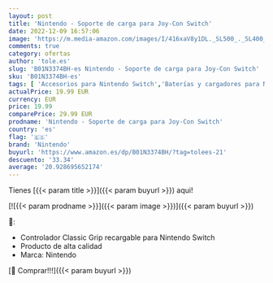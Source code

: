 ```yaml
---
layout: post
title: 'Nintendo - Soporte de carga para Joy-Con Switch'
date: 2022-12-09 16:57:06
image: 'https://m.media-amazon.com/images/I/416xaV8y1DL._SL500_._SL400_.jpg'
comments: true
category: ofertas
author: 'tole.es'
slug: 'B01N3374BH-es Nintendo - Soporte de carga para Joy-Con Switch'
sku: 'B01N3374BH-es'
tags: [ 'Accesorios para Nintendo Switch','Baterías y cargadores para Nintendo Switch','Cargadores para Nintendo Switch','Hardware y juegos para Nintendo Switch','Videojuegos','nintendo','🇪🇸', ]
actualPrice: 19.99 EUR
currency: EUR
price: 19.99
comparePrice: 29.99 EUR
prodname: 'Nintendo - Soporte de carga para Joy-Con Switch'
country: 'es'
flag: '🇪🇸'
brand: 'Nintendo'
buyurl: 'https://www.amazon.es/dp/B01N3374BH/?tag=tolees-21'
descuento: '33.34'
average: '20.928695652174'
---
```


Tienes [{{< param title >}}]({{< param buyurl >}}) aqui!

[![{{< param prodname >}}]({{< param image >}})]({{< param buyurl >}})

🔎:

- Controlador Classic Grip recargable para Nintendo Switch
- Producto de alta calidad
- Marca: Nintendo

[🛒 Comprar!!!]({{< param buyurl >}})
